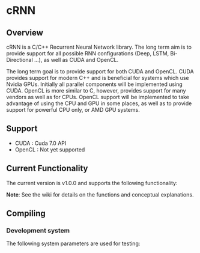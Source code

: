 # cRNN

## Overview

cRNN is a C/C++ Recurrent Neural Network library. The long term aim is to provide support for all possible RNN configurations (Deep, LSTM, Bi-Directional ...), as well as CUDA and OpenCL. 

The long term goal is to provide support for both CUDA and OpenCL. CUDA provides support for modern C++ and is beneficial for systems which use Nvidia GPUs. Initially all parallel components will be implemented using CUDA. OpenCL is more similar to C, however, provides support for many vendors as well as for CPUs. OpenCL support will be implemented to take advantage of using the CPU and GPU in some places, as well as to provide support for powerful CPU only, or AMD GPU systems.

## Support 

* CUDA   : Cuda 7.0 API
* OpenCL : Not yet supported

## Current Functionality 

The current version is v1.0.0 and supports the following functionality:

__Note__: See the wiki for details on the functions and conceptual explanations. 

## Compiling

### Development system 

The following system parameters are used for testing:

